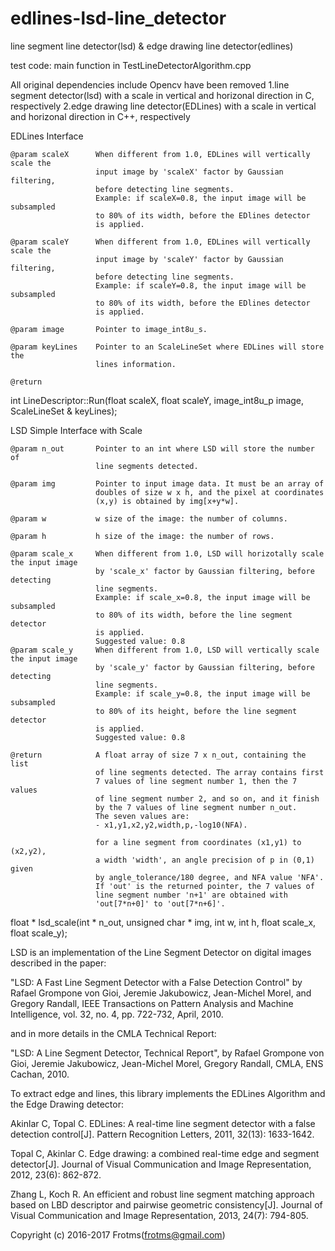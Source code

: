 # edlines-lsd-line_detector
line segment line detector(lsd) &amp; edge drawing line detector(edlines)

test code: main function in TestLineDetectorAlgorithm.cpp

All original dependencies include Opencv have been removed
1.line segment detector(lsd) with a scale in vertical and horizonal direction in C, respectively
2.edge drawing line detector(EDLines) with a scale in vertical and horizonal direction in C++, respectively



EDLines Interface

    @param scaleX      When different from 1.0, EDLines will vertically scale the
                   	   input image by 'scaleX' factor by Gaussian filtering,
                   	   before detecting line segments.
                       Example: if scaleX=0.8, the input image will be subsampled
                       to 80% of its width, before the EDlines detector
                       is applied.

    @param scaleY      When different from 1.0, EDLines will vertically scale the
				       input image by 'scaleY' factor by Gaussian filtering,
                       before detecting line segments.
                       Example: if scaleY=0.8, the input image will be subsampled
                       to 80% of its width, before the EDlines detector
                       is applied.

    @param image       Pointer to image_int8u_s.

    @param keyLines    Pointer to an ScaleLineSet where EDLines will store the
                       lines information.

    @return            
                       
int LineDescriptor::Run(float scaleX, float scaleY, 
    image_int8u_p image, ScaleLineSet & keyLines);
    




LSD Simple Interface with Scale

    @param n_out       Pointer to an int where LSD will store the number of
                       line segments detected.

    @param img         Pointer to input image data. It must be an array of
                       doubles of size w x h, and the pixel at coordinates
                       (x,y) is obtained by img[x+y*w].

    @param w           w size of the image: the number of columns.

    @param h           h size of the image: the number of rows.

    @param scale_x     When different from 1.0, LSD will horizotally scale the input image 
                       by 'scale_x' factor by Gaussian filtering, before detecting
                       line segments.
                       Example: if scale_x=0.8, the input image will be subsampled
                       to 80% of its width, before the line segment detector
                       is applied.
                       Suggested value: 0.8
    @param scale_y     When different from 1.0, LSD will vertically scale the input image 
                       by 'scale_y' factor by Gaussian filtering, before detecting
                       line segments.
                       Example: if scale_y=0.8, the input image will be subsampled
                       to 80% of its height, before the line segment detector
                       is applied.
                       Suggested value: 0.8

    @return            A float array of size 7 x n_out, containing the list
                       of line segments detected. The array contains first
                       7 values of line segment number 1, then the 7 values
                       of line segment number 2, and so on, and it finish
                       by the 7 values of line segment number n_out.
                       The seven values are:                       
					   - x1,y1,x2,y2,width,p,-log10(NFA).

                       for a line segment from coordinates (x1,y1) to (x2,y2),
                       a width 'width', an angle precision of p in (0,1) given
                       by angle_tolerance/180 degree, and NFA value 'NFA'.
                       If 'out' is the returned pointer, the 7 values of
                       line segment number 'n+1' are obtained with
                       'out[7*n+0]' to 'out[7*n+6]'.
float * lsd_scale(int * n_out, unsigned char * img, int w, int h, float scale_x, float scale_y);


LSD is an implementation of the Line Segment Detector on digital
images described in the paper:

  "LSD: A Fast Line Segment Detector with a False Detection Control"
  by Rafael Grompone von Gioi, Jeremie Jakubowicz, Jean-Michel Morel,
  and Gregory Randall, IEEE Transactions on Pattern Analysis and
  Machine Intelligence, vol. 32, no. 4, pp. 722-732, April, 2010.

and in more details in the CMLA Technical Report:

  "LSD: A Line Segment Detector, Technical Report",
  by Rafael Grompone von Gioi, Jeremie Jakubowicz, Jean-Michel Morel,
  Gregory Randall, CMLA, ENS Cachan, 2010.
  
  
  To extract edge and lines, this library implements the EDLines Algorithm and the Edge Drawing detector:
  
  Akinlar C, Topal C. EDLines: A real-time line segment detector with a false detection control[J]. 
  Pattern Recognition Letters, 2011, 32(13): 1633-1642.
  
  Topal C, Akinlar C. Edge drawing: a combined real-time edge and segment detector[J]. 
  Journal of Visual Communication and Image Representation, 2012, 23(6): 862-872.
  
  Zhang L, Koch R. An efficient and robust line segment matching approach based on LBD descriptor 
  and pairwise geometric consistency[J]. Journal of Visual Communication and Image Representation, 
  2013, 24(7): 794-805.
  

Copyright (c) 2016-2017 Frotms(frotms@gmail.com)
